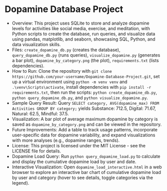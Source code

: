 # Dopamine Database Project
- Overview: This project uses SQLite to store and analyze dopamine levels for activities like social media, exercise, and meditation, with Python scripts to create the database, run queries, and visualize data using pandas, matplotlib, and seaborn, showcasing SQL, Python, and data visualization skills.
- Files: `create_dopamine_db.py` (creates the database), `query_dopamine_db.py` (runs queries), `visualize_dopamine.py` (generates a bar plot), `dopamine_by_category.png` (the plot), `requirements.txt` (lists dependencies).
- How to Run: Clone the repository with `git clone https://github.com/your-username/Dopamine-Database-Project.git`, set up a virtual environment using `python -m venv venv` and `.\venv\Scripts\activate`, install dependencies with `pip install -r requirements.txt`, then run the scripts: `python create_dopamine_db.py`, `python query_dopamine_db.py`, and `python visualize_dopamine.py`.
- Sample Query Result: Query `SELECT category, AVG(dopamine_max) FROM Activities GROUP BY category;` yields Substance: 712.5, Digital: 71.67, Natural: 62.5, Mindful: 37.5.
- Visualization: A bar plot of average maximum dopamine by category is saved as `dopamine_by_category.png` and can be viewed in the repository.
- Future Improvements: Add a table to track usage patterns, incorporate user-specific data for dopamine variability, and expand visualizations with more analyses (e.g., dopamine ranges, trends).
- License: This project is licensed under the MIT License - see the LICENSE file for details.
- Dopamine Load Query: Run `python query_dopamine_load.py` to calculate and display the cumulative dopamine load by user and date.
- Interactive Visualization: Open `dopamine_load_interactive.html` in a web browser to explore an interactive bar chart of cumulative dopamine load by user and category (hover to see details, toggle categories via the legend).